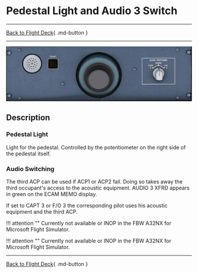 # Pedestal Light and Audio 3 Switch

---

[Back to Flight Deck](../index.md){ .md-button }

---


![Pedestal Light and Audio 3 switch](../../../assets/a32nx-briefing/overhead-aft-panel/Pedestal-Light.jpg "Pedestal Light and Audio 3 switch")

## Description

### Pedestal Light

Light for the pedestal. Controlled by the potentiometer on the right side of the pedestal itself.

### Audio Switching

The third ACP can be used if ACP1 or ACP2 fail.
Doing so takes away the third occupant's access to the acoustic equipment. AUDIO 3 XFRD appears in green on the ECAM MEMO display.

If set to CAPT 3 or F/O 3 the corresponding pilot uses his acoustic equipment and the third ACP.

!!! attention ""
    Currently not available or INOP in the FBW A32NX for Microsoft Flight Simulator.

!!! attention ""
    Currently not available or INOP in the FBW A32NX for Microsoft Flight Simulator.

---

[Back to Flight Deck](../index.md){ .md-button }

